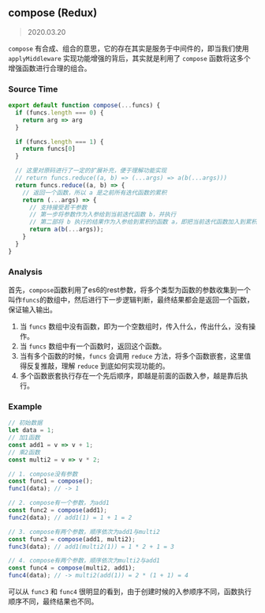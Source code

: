 ## compose (Redux)

> 2020.03.20

`compose` 有合成、组合的意思，它的存在其实是服务于中间件的，即当我们使用 `applyMiddleware` 实现功能增强的背后，其实就是利用了 `compose` 函数将这多个增强函数进行合理的组合。

### Source Time
```javascript
export default function compose(...funcs) {
  if (funcs.length === 0) {
    return arg => arg
  }

  if (funcs.length === 1) {
    return funcs[0]
  }

  // 这里对原码进行了一定的扩展补充，便于理解功能实现 
  // return funcs.reduce((a, b) => (...args) => a(b(...args)))
  return funcs.reduce((a, b) => {
    // 返回一个函数，所以 a 是之前所有迭代函数的累积
    return (...args) => {
      // 支持接受若干参数
      // 第一步将参数作为入参给到当前迭代函数 b，并执行
      // 第二部将 b 执行的结果作为入参给到累积的函数 a，即把当前迭代函数加入到累积中
      return a(b(...args));
    }
  }
}
```

### Analysis

首先，`compose`函数利用了es6的rest参数，将多个类型为函数的参数收集到一个叫作`funcs`的数组中，然后进行下一步逻辑判断，最终结果都会是返回一个函数，保证输入输出。

1. 当 `funcs` 数组中没有函数，即为一个空数组时，传入什么，传出什么，没有操作。
2. 当 `funcs` 数组中有一个函数时，返回这个函数。
3. 当有多个函数的时候，`funcs` 会调用 `reduce` 方法，将多个函数嵌套，这里值得反复推敲，理解 `reduce` 到底如何实现功能的。
4. 多个函数嵌套执行存在一个先后顺序，即越是前面的函数入参，越是靠后执行。

### Example

```javascript
// 初始数据
let data = 1;
// 加1函数
const add1 = v => v + 1;
// 乘2函数
const multi2 = v => v * 2;

// 1. compose没有参数
const func1 = compose();
func1(data); // -> 1

// 2. compose有一个参数，为add1
const func2 = compose(add1);
func2(data); // add1(1) = 1 + 1 = 2

// 3. compose有两个参数，顺序依次为add1与multi2
const func3 = compose(add1, multi2);
func3(data); // add1(multi2(1)) = 1 * 2 + 1 = 3

// 4. compose有两个参数，顺序依次为multi2与add1
const func4 = compose(multi2, add1);
func4(data); // -> multi2(add(1)) = 2 * (1 + 1) = 4
```

可以从 `func3` 和 `func4` 很明显的看到，由于创建时候的入参顺序不同，函数执行顺序不同，最终结果也不同。
